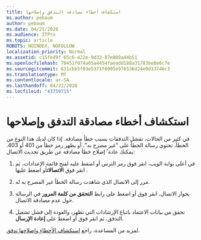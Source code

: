 ```yaml
---
title: استكشاف أخطاء مصادقة التدفق وإصلاحها
ms.author: pebaum
author: pebaum
ms.date: 04/21/2020
ms.audience: ITPro
ms.topic: article
ROBOTS: NOINDEX, NOFOLLOW
localization_priority: Normal
ms.assetid: c15fed9f-65c6-422e-9d32-87e889a44b51
ms.openlocfilehash: 70451f074a65a4454faeadd188a31783be8e6c7e
ms.sourcegitcommit: 631cbb5f03e5371f0995e976536d24e9d13746c3
ms.translationtype: MT
ms.contentlocale: ar-SA
ms.lasthandoff: 04/22/2020
ms.locfileid: "43759715"
---
```

# <a name="troubleshoot-flow-authentication-errors"></a>استكشاف أخطاء مصادقة التدفق وإصلاحها

في كثير من الحالات، تفشل التدفقات بسبب خطأ مصادقة. إذا كان لديك هذا النوع من الخطأ، تحتوي رسالة الخطأ على "غير مصرح به"، أو يظهر رمز خطأ من 401 أو 403. يمكنك عادة ً إصلاح خطأ مصادقة عن طريق تحديث الاتصال:
  
1. في أعلى بوابة الويب، انقر فوق رمز الترس أو اضغط عليه لفتح قائمة الإعدادات، ثم انقر فوق **الاتصالات**أو اضغط عليها .
    
2. مرر إلى الاتصال الذي شاهدت رسالة الخطأ غير المصرح به له.
    
3. بجوار الاتصال، انقر فوق أو اضغط على رابط **التحقق من كلمة المرور** في الرسالة حول عدم مصادقة الاتصال. 
    
4. تحقق من بيانات الاعتماد باتباع الإرشادات التي تظهر، والعودة إلى فشل تشغيل التدفق، ثم انقر فوق أو اضغط على **إعادة الإرسال**.
    
لمزيد من المساعدة، راجع [استكشاف الأخطاء وإصلاحها تدفق](https://go.microsoft.com/fwlink/?linkid=872110).
  


